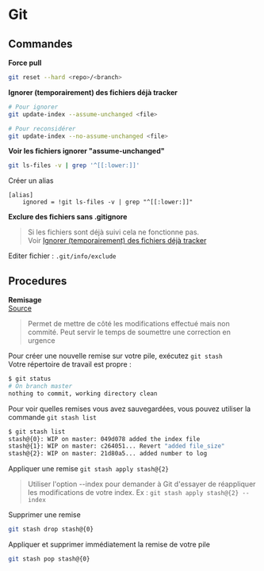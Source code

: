 # Git

## Commandes

**Force pull**
```sh
git reset --hard <repo>/<branch>
```

<a name="l2"></a>**Ignorer (temporairement) des fichiers déjà tracker**
```sh
# Pour ignorer
git update-index --assume-unchanged <file>

# Pour reconsidérer
git update-index --no-assume-unchanged <file>
```

**Voir les fichiers ignorer "assume-unchanged"**
```sh
git ls-files -v | grep '^[[:lower:]]'
```
Créer un alias
```
[alias]
	ignored = !git ls-files -v | grep "^[[:lower:]]"
```

**Exclure des fichiers sans .gitignore**
> Si les fichiers sont déjà suivi cela ne fonctionne pas.   
> Voir [Ignorer (temporairement) des fichiers déjà tracker](#l2)

Editer fichier : ` .git/info/exclude `


## Procedures

**Remisage**  
[Source](https://git-scm.com/book/fr/v1/Utilitaires-Git-Le-remisage)
> Permet de mettre de côté les modifications effectué mais non commité.
> Peut servir le temps de soumettre une correction en urgence

Pour créer une nouvelle remise sur votre pile, exécutez `git stash`  
Votre répertoire de travail est propre :
```sh
$ git status
# On branch master
nothing to commit, working directory clean
```
Pour voir quelles remises vous avez sauvegardées, vous pouvez utiliser la commande `git stash list`
```sh
$ git stash list
stash@{0}: WIP on master: 049d078 added the index file
stash@{1}: WIP on master: c264051... Revert "added file_size"
stash@{2}: WIP on master: 21d80a5... added number to log
```
Appliquer une remise `git stash apply stash@{2}`
> Utiliser l'option --index pour demander à Git d'essayer de réappliquer les modifications de votre index. Ex : `git stash apply stash@{2} --index`

Supprimer une remise
```sh
git stash drop stash@{0}
```

Appliquer et supprimer immédiatement la remise de votre pile
```sh
git stash pop stash@{0}
```